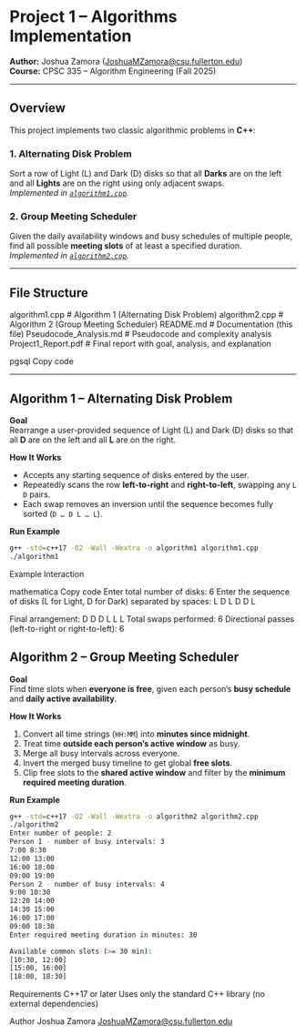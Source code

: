 # Project 1 – Algorithms Implementation

**Author:** Joshua Zamora ([JoshuaMZamora@csu.fullerton.edu](mailto:JoshuaMZamora@csu.fullerton.edu))  
**Course:** CPSC 335 – Algorithm Engineering (Fall 2025)

---

## Overview

This project implements two classic algorithmic problems in **C++**:

### 1. Alternating Disk Problem
Sort a row of Light (L) and Dark (D) disks so that all **Darks** are on the left and all **Lights** are on the right using only adjacent swaps.  
*Implemented in [`algorithm1.cpp`](algorithm1.cpp).*

### 2. Group Meeting Scheduler
Given the daily availability windows and busy schedules of multiple people, find all possible **meeting slots** of at least a specified duration.  
*Implemented in [`algorithm2.cpp`](algorithm2.cpp).*

---

## File Structure

algorithm1.cpp # Algorithm 1 (Alternating Disk Problem)
algorithm2.cpp # Algorithm 2 (Group Meeting Scheduler)
README.md # Documentation (this file)
Pseudocode_Analysis.md # Pseudocode and complexity analysis
Project1_Report.pdf # Final report with goal, analysis, and explanation

pgsql
Copy code

---

## Algorithm 1 – Alternating Disk Problem

**Goal**  
Rearrange a user-provided sequence of Light (L) and Dark (D) disks so that all **D** are on the left and all **L** are on the right.

**How It Works**
- Accepts any starting sequence of disks entered by the user.
- Repeatedly scans the row **left-to-right** and **right-to-left**, swapping any `L D` pairs.
- Each swap removes an inversion until the sequence becomes fully sorted (`D … D L … L`).

**Run Example**
```bash
g++ -std=c++17 -O2 -Wall -Wextra -o algorithm1 algorithm1.cpp
./algorithm1
```
Example Interaction

mathematica
Copy code
Enter total number of disks: 6
Enter the sequence of disks (L for Light, D for Dark) separated by spaces:
L D L D D L

Final arrangement: D D D L L L 
Total swaps performed: 6
Directional passes (left-to-right or right-to-left): 6

## Algorithm 2 – Group Meeting Scheduler

**Goal**  
Find time slots when **everyone is free**, given each person’s **busy schedule** and **daily active availability**.

**How It Works**
1. Convert all time strings (`HH:MM`) into **minutes since midnight**.
2. Treat time **outside each person’s active window** as busy.
3. Merge all busy intervals across everyone.
4. Invert the merged busy timeline to get global **free slots**.
5. Clip free slots to the **shared active window** and filter by the **minimum required meeting duration**.

**Run Example**
```bash
g++ -std=c++17 -O2 -Wall -Wextra -o algorithm2 algorithm2.cpp
./algorithm2
Enter number of people: 2
Person 1 - number of busy intervals: 3
7:00 8:30
12:00 13:00
16:00 18:00
09:00 19:00
Person 2 - number of busy intervals: 4
9:00 10:30
12:20 14:00
14:30 15:00
16:00 17:00
09:00 18:30
Enter required meeting duration in minutes: 30

Available common slots (>= 30 min):
[10:30, 12:00]
[15:00, 16:00]
[18:00, 18:30]
```
Requirements
C++17 or later
Uses only the standard C++ library (no external dependencies)

Author
Joshua Zamora
JoshuaMZamora@csu.fullerton.edu


